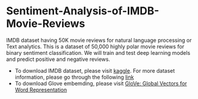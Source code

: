 # Sentiment-Analysis-of-IMDB-Movie-Reviews

IMDB dataset having 50K movie reviews for natural language processing or Text analytics.  This is a dataset of 50,000 highly polar movie reviews for binary sentiment classification. We will train and test deep learning models and predict positive and negative reviews.  


*  To download IMDB dataset, please visit [kaggle](https://www.kaggle.com/datasets/lakshmi25npathi/imdb-dataset-of-50k-movie-reviews?datasetId=134715). For more dataset information, please go through the following [link](http://ai.stanford.edu/~amaas/data/sentiment/)
* To download Glove embemding, please visit   [GloVe: Global Vectors for Word Representation](https://nlp.stanford.edu/projects/glove/)
